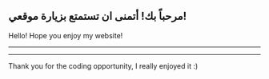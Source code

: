مرحباً بك!
أتمنى ان تستمتع بزيارة موقعي!
--
Hello!
Hope you enjoy my website!

---

---

Thank you for the coding opportunity, I really enjoyed it :)

